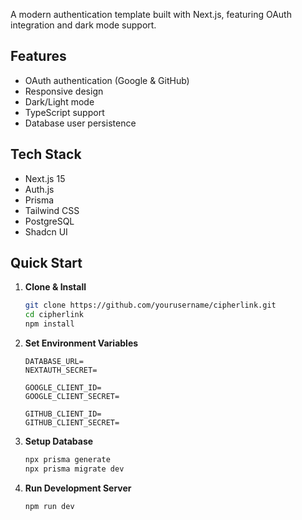 
A modern authentication template built with Next.js, featuring OAuth integration and dark mode support.

## Features

- OAuth authentication (Google & GitHub)
- Responsive design
- Dark/Light mode
- TypeScript support
- Database user persistence

## Tech Stack

- Next.js 15
- Auth.js
- Prisma
- Tailwind CSS
- PostgreSQL
- Shadcn UI

## Quick Start

1. **Clone & Install**
   ```bash
   git clone https://github.com/yourusername/cipherlink.git
   cd cipherlink
   npm install
   ```

2. **Set Environment Variables**
   ```env
   DATABASE_URL= 
   NEXTAUTH_SECRET=
   
   GOOGLE_CLIENT_ID=
   GOOGLE_CLIENT_SECRET=
   
   GITHUB_CLIENT_ID=
   GITHUB_CLIENT_SECRET=
   ```

3. **Setup Database**
   ```bash
   npx prisma generate
   npx prisma migrate dev
   ```

4. **Run Development Server**
   ```bash
   npm run dev
   ```

